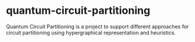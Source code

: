 # quantum-circuit-partitioning
Quantum Circuit Partitioning is a project to support different approaches for circuit partitioning using hypergraphical representation and heuristics.
